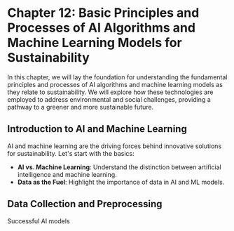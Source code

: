Chapter 12: Basic Principles and Processes of AI Algorithms and Machine Learning Models for Sustainability
==========================================================================================================

In this chapter, we will lay the foundation for understanding the fundamental principles and processes of AI algorithms and machine learning models as they relate to sustainability. We will explore how these technologies are employed to address environmental and social challenges, providing a pathway to a greener and more sustainable future.

**Introduction to AI and Machine Learning**
-------------------------------------------

AI and machine learning are the driving forces behind innovative solutions for sustainability. Let's start with the basics:

* **AI vs. Machine Learning**: Understand the distinction between artificial intelligence and machine learning.
* **Data as the Fuel**: Highlight the importance of data in AI and ML models.

**Data Collection and Preprocessing**
-------------------------------------

Successful AI models
